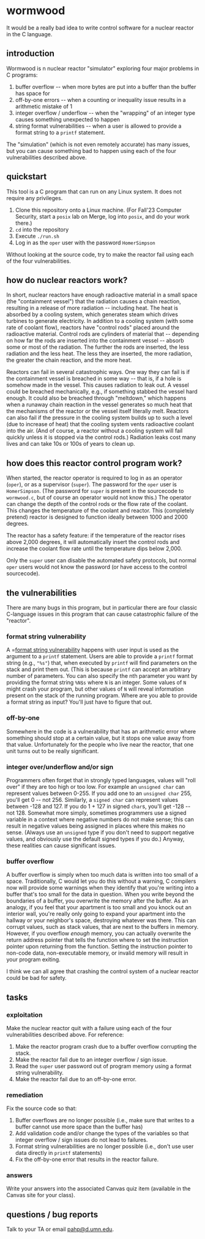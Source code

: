 # wormwood
It would be a really bad idea to write control software for a nuclear reactor in the C language.

## introduction
Wormwood is n nuclear reactor "simulator" exploring four major problems in C programs:

 1. buffer overflow -- when more bytes are put into a buffer than the buffer has space for
 1. off-by-one errors -- when a counting or inequality issue results in a arithmetic mistake of 1
 1. integer overflow / underflow -- when the "wrapping" of an integer type causes something unexpected to happen
 1. string format vulnerabilities -- when a user is allowed to provide a format string to a `printf` statement.

The "simulation" (which is not even remotely accurate) has many issues, but you can cause something bad to happen using each of the four vulnerabilities described above.

## quickstart

This tool is a C program that can run on any Linux system. It does not require any privileges.

 1. Clone this repository onto a Linux machine. (For Fall'23 Computer Security, start a `posix` lab on Merge, log into `posix`, and do your work there.)
 1. `cd` into the repository
 1. Execute `./run.sh`
 1. Log in as the `oper` user with the password `HomerSimpson`

Without looking at the source code, try to make the reactor fail using each of the four vulnerabilities.

## how do nuclear reactors work?

In short, nuclear reactors have enough radioactive material in a small space (the "containment vessel") that the radiation causes a chain reaction, resulting in a release of more radiation -- including heat. The heat is absorbed by a cooling system, which generates steam which drives turbines to generate electricity. In addition to a cooling system (with some rate of coolant flow), reactors have "control rods" placed around the radioactive material. Control rods are cylinders of material that -- depending on how far the rods are inserted into the containment vessel -- absorb some or most of the radiation. The further the rods are inserted, the less radiation and the less heat. The less they are inserted, the more radiation, the greater the chain reaction, and the more heat.

Reactors can fail in several catastrophic ways. One way they can fail is if the containment vessel is breached in some way -- that is, if a hole is somehow made in the vessel. This causes radiation to leak out. A vessel could be breached mechanically, e.g., if something stabbed the vessel hard enough. It could also be breached through "meltdown," which happens when a runaway chain reaction in the vessel generates so much heat that the mechanisms of the reactor or the vessel itself literally melt. Reactors can also fail if the pressure in the cooling system builds up to such a level (due to increase of heat) that the cooling system vents radioactive coolant into the air. (And of course, a reactor without a cooling system will fail quickly unless it is stopped via the control rods.) Radiation leaks cost many lives and can take 10s or 100s of years to clean up.

## how does this reactor control program work?

When started, the reactor operator is required to log in as an operator (`oper`), or as a supervisor (`super`). The password for the `oper` user is `HomerSimpson`. (The password for `super` is present in the sourcecode to `wormwood.c`, but of course an operator would not know this.) The operator can change the depth of the control rods or the flow rate of the coolant. This changes the temperature of the coolant and reactor. This (completely pretend) reactor is designed to function ideally between 1000 and 2000 degrees.

The reactor has a safety feature: if the temperature of the reactor rises above 2,000 degrees, it will automatically insert the control rods and increase the coolant flow rate until the temperature dips below 2,000. 

Only the `super` user can disable the automated safety protocols, but normal `oper` users would not know the password (or have access to the control sourcecode).

## the vulnerabilities

There are many bugs in this program, but in particular there are four classic C-language issues in this program that can cause catastrophic failure of the "reactor".

### format string vulnerability

A =[format string vulnerability](https://axcheron.github.io/exploit-101-format-strings/) happens with user input is used as the argument to a `printf` statement. Users are able to provide a `printf` format string (e.g., `"%s"`) that, when executed by `printf` will find parameters on the stack and print them out. (This is because `printf` can accept an arbitrary number of parameters. You can also specify the nth parameter you want by providing the format string `%N$s` where `N` is an integer. Some values of `N` might crash your program, but other values of `N` will reveal information present on the stack of the running program. Where are you able to provide a format string as input? You'll just have to figure that out.

### off-by-one

Somewhere in the code is a vulnerability that has an arithmetic error where something should stop at a certain value, but it stops one value away from that value. Unfortunately for the people who live near the reactor, that one unit turns out to be really significant.

### integer over/underflow and/or sign

Programmers often forget that in strongly typed languages, values will "roll over" if they are too high or too low. For example an `unsigned char` can represent values between 0-255. If you add one to an `unsigned char` 255, you'll get 0 -- not 256. Similarly, a `signed char` can represent values between -128 and 127. If you do 1 + 127 in signed `char`s, you'll get -128 -- not 128. Somewhat more simply, sometimes programmers use a signed variable in a context where negative numbers do not make sense; this can result in negative values being assigned in places where this makes no sense. (Always use an `unsigned` type if you don't need to support negative values, and obviously use the default signed types if you do.) Anyway, these realities can cause significant issues.

### buffer overflow

A buffer overflow is simply when too much data is written into too small of a space. Traditionally, C would let you do this without a warning, C compilers now will provide some warnings when they identify that you're writing into a buffer that's too small for the data in question. When you write beyond the boundaries of a buffer, you overwrite the memory after the buffer. As an analogy, if you feel that your apartment is too small and you knock out an interior wall, you're really only going to expand your apartment into the hallway or your neighbor's space, destroying whatever was there. This can corrupt values, such as stack values, that are next to the buffers in memory. However, if you overflow *enough* memory, you can actually overwrite the return address pointer that tells the function where to set the instruction pointer upon returning from the function. Setting the instruction pointer to non-code data, non-executable memory, or invalid memory will result in your program exiting. 

I think we can all agree that crashing the control system of a nuclear reactor could be bad for safety.

## tasks

### exploitation

Make the nuclear reactor quit with a failure using each of the four vulnerabilities described above. For reference:

 1. Make the reactor program crash due to a buffer overflow corrupting the stack.
 2. Make the reactor fail due to an integer overflow / sign issue.
 3. Read the `super` user password out of program memory using a format string vulnerability.
 4. Make the reactor fail due to an off-by-one error.

### remediation

Fix the source code so that:
 1. Buffer overflows are no longer possible (i.e., make sure that writes to a buffer cannot use more space than the buffer has)
 2. Add validation code and/or change the types of the variables so that integer overflow / sign issues do not lead to failures.
 3. Format string vulnerabilities are no longer possible (i.e., don't use user data directly in `printf` statements)
 4. Fix the off-by-one error that results in the reactor failure.

### answers

Write your answers into the associated Canvas quiz item (available in the Canvas site for your class).

## questions / bug reports

Talk to your TA or email [pahp@d.umn.edu](mailto:pahp@d.umn.edu).



